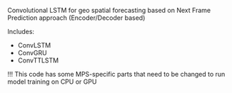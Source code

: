 Convolutional LSTM for geo spatial forecasting based on Next Frame Prediction approach (Encoder/Decoder based)

Includes:
- ConvLSTM
- ConvGRU
- ConvTTLSTM

!!! This code has some MPS-specific parts that need to be changed to run model training on CPU or GPU
